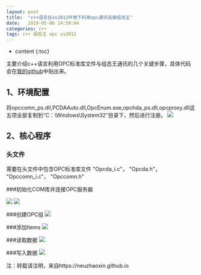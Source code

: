 ```yaml
---
layout: post
title:  "c++语言在vs2012环境下利用opc通讯连接组态王"
date:   2019-05-06 14:59:04
categories: c++
tags: c++ 组态王 opc vs2012
---
```


* content
{:toc}

主要介绍c++语言利用OPC标准库文件与组态王通讯的几个关键步骤，具体代码会在[我的github](https://github.com/neuzhaoxin)中贴出来。





## 1、环境配置
将opccomn_ps.dll,PCDAAuto.dll,OpcEnum.exe,opchda_ps.dll,opcproxy.dll这五项全部复制到“C：\Windows\System32”目录下，然后进行注册。
![](https://i.imgur.com/N4jjadQ.jpg)

## 2、核心程序

### 头文件

需要在头文件中包含OPC标准库文件
"Opcda_i.c"，
"Opcda.h"，
"Opccomn_i.c"，
"Opccomn.h"

###初始化COM库并连接OPC服务器

![](https://i.imgur.com/4Z0CxUF.jpg)
![](https://i.imgur.com/BS7Dh2g.jpg)

###创建OPC组
![](https://i.imgur.com/uS1xtV8.jpg)

###添加Items
![](https://i.imgur.com/e8Qd9sS.jpg)

###读取数据
![](https://i.imgur.com/r9AmH69.jpg)

###写入数据
![](https://i.imgur.com/1vDaKB1.jpg)




注：转载请注明，来自https://neuzhaoxin.github.io